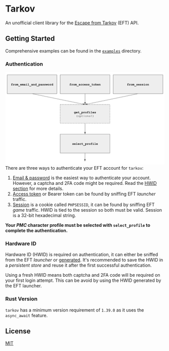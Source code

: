 # Tarkov
An unofficial client library for the [Escape from Tarkov](https://escapefromtarkov.com) (EFT) API.

## Getting Started

Comprehensive examples can be found in the [`examples`](examples) directory.

### Authentication
![Authentication flowchart](flow.png)
There are three ways to authenticate your EFT account for `tarkov`:
1. [Email & password](https://docs.rs/from_email_and_password) is the easiest way to authenticate your account. However, a captcha and 2FA code might be required. Read the [HWID section](#hardware-id) for more details.
2. [Access token](https://docs.rs/todo) or Bearer token can be found by sniffing EFT _launcher_ traffic.
3. [Session](https://docs.rs/todo) is a cookie called `PHPSESSID`, it can be found by sniffing EFT _game_ traffic. HWID is tied to the session so both must be valid. Session is a 32-bit hexadecimal string.

**Your _PMC_ character profile must be selected with `select_profile` to complete the authentication.**

### Hardware ID
Hardware ID (HWID) is required on authentication, it can either be sniffed from the EFT _launcher_ or [generated](https://docs.rs/todo). It's recommended to save the HWID in a _persistent store_ and reuse it after the first successful authentication.

Using a fresh HWID means both captcha and 2FA code will be required on your first login attempt. This can be avoid by using the HWID generated by the EFT launcher.

### Rust Version
`tarkov` has a minimum version requirement of `1.39.0` as it uses the `async_await` feature.

## License
[MIT](LICENSE)
